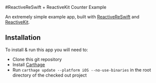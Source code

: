 #ReactiveReSwift + ReactiveKit Counter Example

An extremely simple example app, built with [ReactiveReSwift](https://github.com/ReSwift/ReactiveReSwift) and [ReactiveKit](https://github.com/ReactiveKit/ReactiveKit).

## Installation

To install & run this app you will need to:

- Clone this git repository
- Install [Carthage](https://github.com/carthage/carthage)
- Run `carthage update --platform iOS --no-use-binaries` in the root directory of the checked out project
